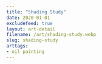 ```yaml
---
title: "Shading Study"
date: 2020-01-01
excludefeed: true
layout: art-detail
filename: /art/shading-study.webp
slug: shading-study
arttags:
- oil painting
---
```

